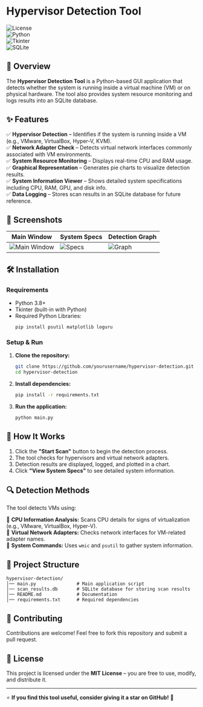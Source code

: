 # Hypervisor Detection Tool  

![License](https://img.shields.io/badge/license-MIT-blue.svg)  
![Python](https://img.shields.io/badge/Python-3.8%2B-blue)  
![Tkinter](https://img.shields.io/badge/Tkinter-GUI-orange)  
![SQLite](https://img.shields.io/badge/Database-SQLite-lightgrey)  

## 📌 Overview  

The **Hypervisor Detection Tool** is a Python-based GUI application that detects whether the system is running inside a virtual machine (VM) or on physical hardware. The tool also provides system resource monitoring and logs results into an SQLite database.  

## ✨ Features  

✅ **Hypervisor Detection** – Identifies if the system is running inside a VM (e.g., VMware, VirtualBox, Hyper-V, KVM).  
✅ **Network Adapter Check** – Detects virtual network interfaces commonly associated with VM environments.  
✅ **System Resource Monitoring** – Displays real-time CPU and RAM usage.  
✅ **Graphical Representation** – Generates pie charts to visualize detection results.  
✅ **System Information Viewer** – Shows detailed system specifications including CPU, RAM, GPU, and disk info.  
✅ **Data Logging** – Stores scan results in an SQLite database for future reference.  

## 📸 Screenshots  

| Main Window | System Specs | Detection Graph |  
|------------|-------------|----------------|  
| ![Main Window](https://via.placeholder.com/300?text=Main+Window) | ![Specs](https://via.placeholder.com/300?text=System+Specs) | ![Graph](https://via.placeholder.com/300?text=Graph) |  

## 🛠️ Installation  

### **Requirements**  

- Python 3.8+  
- Tkinter (built-in with Python)  
- Required Python Libraries:  
  ```
  pip install psutil matplotlib loguru
  ```

### **Setup & Run**  

1. **Clone the repository:**  
   ```bash
   git clone https://github.com/yourusername/hypervisor-detection.git
   cd hypervisor-detection
   ```

2. **Install dependencies:**  
   ```bash
   pip install -r requirements.txt
   ```

3. **Run the application:**  
   ```bash
   python main.py
   ```

## 🎯 How It Works  

1. Click the **"Start Scan"** button to begin the detection process.  
2. The tool checks for hypervisors and virtual network adapters.  
3. Detection results are displayed, logged, and plotted in a chart.  
4. Click **"View System Specs"** to see detailed system information.  

## 🔍 Detection Methods  

The tool detects VMs using:  

🔹 **CPU Information Analysis:** Scans CPU details for signs of virtualization (e.g., VMware, VirtualBox, Hyper-V).  
🔹 **Virtual Network Adapters:** Checks network interfaces for VM-related adapter names.  
🔹 **System Commands:** Uses `wmic` and `psutil` to gather system information.  

## 📂 Project Structure  

```
hypervisor-detection/
│── main.py               # Main application script
│── scan_results.db       # SQLite database for storing scan results
│── README.md             # Documentation
│── requirements.txt      # Required dependencies
```

## 🤝 Contributing  

Contributions are welcome! Feel free to fork this repository and submit a pull request.  

## 📜 License  

This project is licensed under the **MIT License** – you are free to use, modify, and distribute it.  

---

⭐ **If you find this tool useful, consider giving it a star on GitHub!** 🚀  
